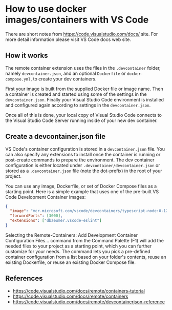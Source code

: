 # How to use docker images/containers with VS Code

There are short notes from https://code.visualstudio.com/docs/ site. For more detail information please visit VS Code docs web site.

## How it works

The remote container extension uses the files in the `.devcontainer` folder, namely `devcontainer.json`, and an optional `Dockerfile` or `docker-compose.yml`, to create your dev containers.

First your image is built from the supplied Docker file or image name. Then a container is created and started using some of the settings in the `devcontainer.json`. Finally your Visual Studio Code environment is installed and configured again according to settings in the `devcontainer.json`.

Once all of this is done, your local copy of Visual Studio Code connects to the Visual Studio Code Server running inside of your new dev container.

## Create a devcontainer.json file

VS Code's container configuration is stored in a `devcontainer.json` file. You can also specify any extensions to install once the container is running or post-create commands to prepare the environment. The dev container configuration is either located under `.devcontainer/devcontainer.json` or stored as a `.devcontainer.json` file (note the dot-prefix) in the root of your project.

You can use any image, Dockerfile, or set of Docker Compose files as a starting point. Here is a simple example that uses one of the pre-built VS Code Development Container images:
```json
{
  "image": "mcr.microsoft.com/vscode/devcontainers/typescript-node:0-12",
  "forwardPorts": [3000],
  "extensions": ["dbaeumer.vscode-eslint"]
}
```

Selecting the Remote-Containers: Add Development Container Configuration Files... command from the Command Palette (F1) will add the needed files to your project as a starting point, which you can further customize for your needs. The command lets you pick a pre-defined container configuration from a list based on your folder's contents, reuse an existing Dockerfile, or reuse an existing Docker Compose file.

## References

- https://code.visualstudio.com/docs/remote/containers-tutorial
- https://code.visualstudio.com/docs/remote/containers
- https://code.visualstudio.com/docs/remote/devcontainerjson-reference
